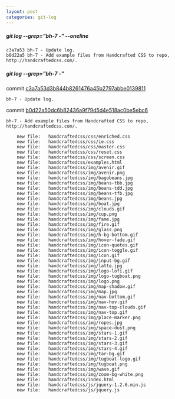 ```yaml
---
layout: post
categories: git-log 
---
```



##### git log --grep="bh-7 -" --oneline

    c3a7a53 bh-7 - Update log.
    b0d22a5 bh-7 - Add example files from Handcrafted CSS to repo, http://handcraftedcss.com/.
    


##### git log --grep="bh-7 -"

commit [c3a7a53d3b844b8261476a45b2797abbe0139811](https://github.com/bryanhirsch/bryanhirsch.github.com/commit/c3a7a53d3b844b8261476a45b2797abbe0139811)

    bh-7 - Update log.

commit [b0d22a50dc6b82436a9f79d5d4e518ac0be5ebc6](https://github.com/bryanhirsch/bryanhirsch.github.com/commit/b0d22a50dc6b82436a9f79d5d4e518ac0be5ebc6)

    bh-7 - Add example files from Handcrafted CSS to repo, http://handcraftedcss.com/.
    
     	new file:   handcraftedcss/css/enriched.css
     	new file:   handcraftedcss/css/ie.css
     	new file:   handcraftedcss/css/master.css
     	new file:   handcraftedcss/css/reset.css
     	new file:   handcraftedcss/css/screen.css
     	new file:   handcraftedcss/examples.html
     	new file:   handcraftedcss/img/avenir.gif
     	new file:   handcraftedcss/img/avenir.png
     	new file:   handcraftedcss/img/bagobeans.jpg
     	new file:   handcraftedcss/img/beans-tbb.jpg
     	new file:   handcraftedcss/img/beans-tdd.jpg
     	new file:   handcraftedcss/img/beans-tfb.jpg
     	new file:   handcraftedcss/img/beans.jpg
     	new file:   handcraftedcss/img/boat.jpg
     	new file:   handcraftedcss/img/clouds.gif
     	new file:   handcraftedcss/img/cup.png
     	new file:   handcraftedcss/img/fame.jpg
     	new file:   handcraftedcss/img/fire.gif
     	new file:   handcraftedcss/img/glass.png
     	new file:   handcraftedcss/img/h-bg-bottom.gif
     	new file:   handcraftedcss/img/hover-fade.gif
     	new file:   handcraftedcss/img/icon-quotes.gif
     	new file:   handcraftedcss/img/icon-toggle.gif
     	new file:   handcraftedcss/img/icon.gif
     	new file:   handcraftedcss/img/input-bg.gif
     	new file:   handcraftedcss/img/latte.jpg
     	new file:   handcraftedcss/img/logo-lofi.gif
     	new file:   handcraftedcss/img/logo-tugboat.png
     	new file:   handcraftedcss/img/logo.png
     	new file:   handcraftedcss/img/map-shadow.gif
     	new file:   handcraftedcss/img/map.jpg
     	new file:   handcraftedcss/img/nav-bottom.gif
     	new file:   handcraftedcss/img/nav-hov.gif
     	new file:   handcraftedcss/img/nav-top-clouds.gif
     	new file:   handcraftedcss/img/nav-top.gif
     	new file:   handcraftedcss/img/place-marker.png
     	new file:   handcraftedcss/img/ropes.jpg
     	new file:   handcraftedcss/img/space-dust.png
     	new file:   handcraftedcss/img/stars-1.gif
     	new file:   handcraftedcss/img/stars-2.gif
     	new file:   handcraftedcss/img/stars-3.gif
     	new file:   handcraftedcss/img/stars-4.gif
     	new file:   handcraftedcss/img/tar-bg.gif
     	new file:   handcraftedcss/img/tugboat-logo.gif
     	new file:   handcraftedcss/img/tugboat.png
     	new file:   handcraftedcss/img/wave.gif
     	new file:   handcraftedcss/img/zoom-bg-white.png
     	new file:   handcraftedcss/index.html
     	new file:   handcraftedcss/js/jquery-1.2.6.min.js
     	new file:   handcraftedcss/js/jquery.js

